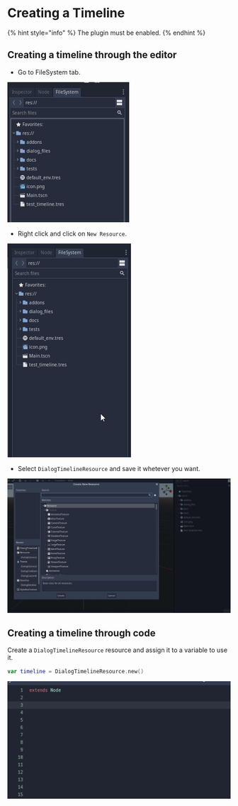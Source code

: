 # Creating a Timeline

{% hint style="info" %}
The plugin must be enabled.
{% endhint %}

## Creating a timeline through the editor

* Go to FileSystem tab.

![FileSystem tab](../.gitbook/assets/image.png)

* Right click and click on `New Resource`.

![](../.gitbook/assets/file_system_en_example.gif)

* Select `DialogTimelineResource` and save it whetever you want.

![](../.gitbook/assets/new_resource_en_example.gif)

## Creating a timeline through code

Create a `DialogTimelineResource` resource and assign it to a variable to use it.

```swift
var timeline = DialogTimelineResource.new()
```

![](../.gitbook/assets/new_code_en_example.gif)

